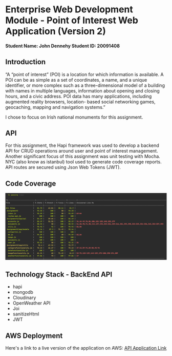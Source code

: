 # Enterprise Web Development Module - Point of Interest Web Application (Version 2)

#### Student Name: John Dennehy Student ID: 20091408

## Introduction

“A “point of interest” (POI) is a location for which information is available. A POI can be as simple as a set of coordinates, a name, and a unique identifier, or more complex such as a three-dimensional model of a building with names in multiple languages, information about opening and closing hours, and a civic
address. POI data has many applications, including augmented reality browsers, location- based social networking games, geocaching,
mapping and navigation systems.”

I chose to focus on Irish national monuments for this assignment.

## API

For this assignment, the Hapi framework was used to develop a backend API for CRUD operations around user and point of interest management. Another significant focus of this assignment was unit testing with Mocha. NYC (also know as istanbul) tool used to generate code coverage reports. API routes are secured using Json Web Tokens (JWT).

## Code Coverage

![Code Coverage Overview](https://github.com/JohnDennehy101/pointOfInterestV2/blob/main/public/images/codeCoverage.png)

## Technology Stack - BackEnd API

- hapi
- mongodb
- Cloudinary
- OpenWeather API
- Joi
- sanitizeHtml
- JWT

## AWS Deployment

Here's a link to a live version of the application on AWS: [API Application Link](https://point-of-interest-v1.herokuapp.com/)
